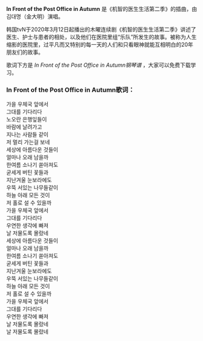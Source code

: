 

**In Front of the Post Office in Autumn** 是《机智的医生生活第二季》的插曲，由김대명（金大明）演唱。

韩国tvN于2020年3月12日起播出的木曜连续剧《机智的医生生活第二季》讲述了医生、护士与患者的相处，以及他们在医院里组“乐队”所发生的故事。被称为人生缩影的医院里，过平凡而又特别的每一天的人们和只看眼神就能互相明白的20年朋友们的故事。

歌词下方是 _In Front of the Post Office in Autumn钢琴谱_ ，大家可以免费下载学习。

### In Front of the Post Office in Autumn歌词：

가을 우체국 앞에서  
그대를 기다리다  
노오란 은행잎들이  
바람에 날려가고  
지나는 사람들 같이  
저 멀리 가는걸 보네  
세상에 아름다운 것들이  
얼마나 오래 남을까  
한여름 소나기 쏟아져도  
굳세게 버틴 꽃들과  
지난겨울 눈보라에도  
우뚝 서있는 나무들같이  
하늘 아래 모든 것이  
저 홀로 설 수 있을까  
가을 우체국 앞에서  
그대를 기다리다  
우연한 생각에 빠져  
날 저물도록 몰랐네  
세상에 아름다운 것들이  
얼마나 오래 남을까  
한여름 소나기 쏟아져도  
굳세게 버틴 꽃들과  
지난겨울 눈보라에도  
우뚝 서있는 나무들같이  
하늘 아래 모든 것이  
저 홀로 설 수 있을까  
가을 우체국 앞에서  
그대를 기다리다  
우연한 생각에 빠져  
날 저물도록 몰랐네  
날 저물도록 몰랐네

